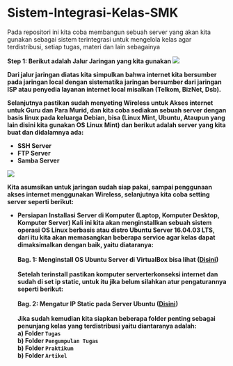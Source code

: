 # Sistem-Integrasi-Kelas-SMK
Pada repositori ini kita coba membangun sebuah server yang akan kita gunakan sebagai sistem terintegrasi untuk mengelola kelas agar terdistribusi, setiap tugas, materi dan lain sebagainya

<b>Step 1:<b> Berikut adalah Jalur Jaringan yang kita gunakan
<img src="https://github.com/septiyadii/Sistem-Integrasi-Kelas-SMK/blob/master/1.png"/>

Dari jalur jaringan diatas kita simpulkan  bahwa internet kita bersumber pada jaringan local dengan sistematika jaringan bersumber dari jaringan ISP atau penyedia layanan internet local misalkan (Telkom, BizNet, Dsb).

Selanjutnya pastikan sudah menyeting Wireless untuk Akses internet untuk Guru dan Para Murid, dan kita coba sediakan sebuah server dengan basis linux pada keluarga Debian, bisa (Linux Mint, Ubuntu, Ataupun yang lain disini kita gunakan OS Linux Mint) dan berikut adalah server yang kita buat dan didalamnya ada:

- SSH Server
- FTP Server
- Samba Server

<img src="https://github.com/septiyadii/Sistem-Integrasi-Kelas-SMK/blob/master/2.png"/>

Kita asumsikan untuk jaringan sudah siap pakai, sampai penggunaan akses internet menggunakan Wireless, selanjutnya kita coba setting server seperti berikut:

- Persiapan Installasi Server di Komputer (Laptop, Komputer Desktop, Komputer Server)
Kali ini kita akan menginstallkan sebuah sistem operasi OS Linux berbasis atau distro Ubuntu Server 16.04.03 LTS, dari itu kita akan memasangkan beberapa service agar kelas dapat dimaksimalkan dengan baik, yaitu diataranya:<br><br>
<b>Bag. 1:</b> Menginstall OS Ubuntu Server di VirtualBox bisa lihat (<a href="https://github.com/septiyadii/Course-of-Website/wiki/Materi-K:-Membangun-Web-Server-di-VM-Ubuntu-Server-16.04.03-LTS">Disini</a>)<br><br>
Setelah terinstall pastikan komputer serverterkonseksi internet dan sudah di set ip static, untuk itu jika belum silahkan atur pengaturannya seperti berikut:<br><br>
<b>Bag. 2:</b> Mengatur IP Static pada Server Ubuntu (<a href="https://github.com/septiyadii/Course-of-Website/wiki/Materi-I:-Mengatur-IP-Static-Pada-Komputer-Server">Disini</a>)<br><br>
Jika sudah kemudian kita siapkan beberapa folder penting sebagai penunjang kelas yang terdistribusi yaitu diantaranya adalah:<br>
a) Folder `Tugas`<br>
b) Folder `Pengumpulan Tugas`<br>
b) Folder `Praktikum`<br>
b) Folder `Artikel`<br>
